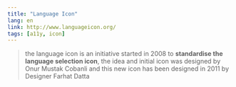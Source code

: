 ```yaml
---
title: "Language Icon"
lang: en
link: http://www.languageicon.org/
tags: [a11y, icon]
---
```


> the language icon is an initiative started in 2008 to **standardise the language selection icon**, the idea and initial icon was designed by Onur Mustak Cobanli and this new icon has been designed in 2011 by Designer Farhat Datta
